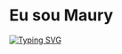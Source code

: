 # Eu sou Maury
[![Typing SVG](https://readme-typing-svg.herokuapp.com/?color=000000&size=35&center=true&vCenter=true&width=1000&lines=HELLO,My+Name+is+Maury;I'm+21+years+old;I'm+from+Brazil;I+am+student+from+IFBA+SAJ;Be+Welcome!+:%29)](https://git.io/typing-svg)
